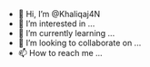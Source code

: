 - 👋 Hi, I’m @Khaliqaj4N
- 👀 I’m interested in ...
- 🌱 I’m currently learning ...
- 💞️ I’m looking to collaborate on ...
- 📫 How to reach me ...

<!---
Khaliqaj4N/Khaliqaj4N is a ✨ special ✨ repository because its `README.md` (this file) appears on your GitHub profile.
You can click the Preview link to take a look at your changes.
--->
